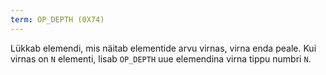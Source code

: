 ```yaml
---
term: OP_DEPTH (0X74)
---
```


Lükkab elemendi, mis näitab elementide arvu virnas, virna enda peale. Kui virnas on `N` elementi, lisab `OP_DEPTH` uue elemendina virna tippu numbri `N`.
